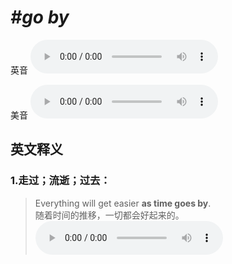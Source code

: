 # ***\#go by*** 
英音
<audio src="./media/go by1.aac" controls="controls"></audio>

美音
<audio src="./media/go by2.aac" controls="controls"></audio>



  

英文释义
---
### 1.**走过；流逝；过去：**  

 > Everything will get easier **as time goes by**.  
 > 随着时间的推移，一切都会好起来的。    
<audio src="./media/go-27.aac" controls="controls"></audio>



